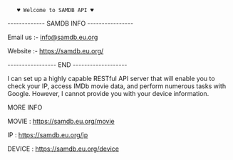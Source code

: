        ♥ Welcome to SAMDB API ♥


------------- SAMDB INFO ----------------

Email us :- info@samdb.eu.org

Website :- https://samdb.eu.org/



----------------- END -------------------



I can set up a highly capable RESTful API server that will enable you to check your IP, access IMDb movie data, and perform numerous tasks with Google. However, I cannot provide you with your device information.


MORE INFO

MOVIE : https://samdb.eu.org/movie

IP : https://samdb.eu.org/ip

DEVICE : https://samdb.eu.org/device
